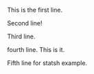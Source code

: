 This is the first line.

Second line!

Third line.

fourth line. This is it.

Fifth line for statsh example.
